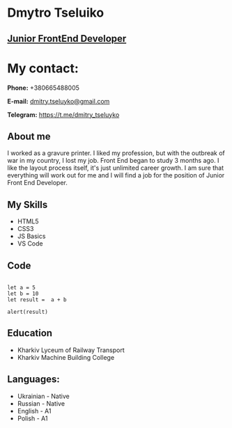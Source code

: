 # Dmytro Tseluiko

## [Junior FrontEnd Developer](https://github.com/dmitro-ts)

# My contact:
**Phone:** +380665488005

**E-mail:** dmitry.tseluyko@gmail.com

**Telegram:** https://t.me/dmitry_tseluyko

## About me
I worked as a gravure printer. I liked my profession, but with the outbreak of war in my country, I lost my job. Front End began to study 3 months ago. I like the layout process itself, it's just unlimited career growth. I am sure that everything will work out for me and I will find a job for the position of Junior Front End Developer.

## My Skills
* HTML5
* CSS3
* JS Basics
* VS Code
## Code
```

let a = 5
let b = 10
let result =  a + b

alert(result)

```

## Education
* Kharkiv Lyceum of Railway Transport
* Kharkiv Machine Building College

## Languages:
* Ukrainian - Native
* Russian - Native
* English - A1
* Polish - А1
